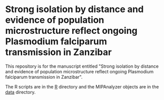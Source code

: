 # Strong isolation by distance and evidence of population microstructure reflect ongoing Plasmodium falciparum transmission in Zanzibar

This repository is for the manuscript entitled "Strong isolation by distance and evidence of population microstructure reflect ongoing Plasmodium falciparum transmission in Zanzibar".

The R scripts are in the [R](https://github.com/sconnelly007/TAN_MIP/tree/main/R) directory and the MIPAnalyzer objects are in the [data](https://github.com/sconnelly007/TAN_MIP/tree/main/data) directory.